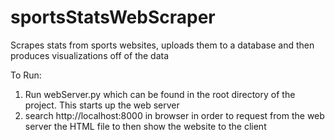 # sportsStatsWebScraper
Scrapes stats from sports websites, uploads them to a database and then produces visualizations off of the data

To Run:
1. Run webServer.py which can be found in the root directory of the project. This starts up the web server
2. search http://localhost:8000 in browser in order to request from the web server the HTML file to then show the website to the client
